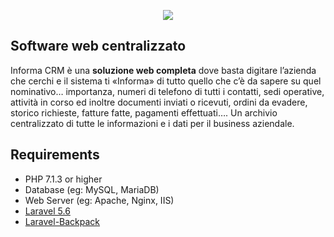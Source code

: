 
<p align="center"><img src="http://slamservice.it/wp-content/uploads/2018/02/InformaCRM-300x83.png"></p>



## Software web centralizzato

Informa CRM è una **soluzione web completa** dove basta digitare l’azienda che cerchi e il sistema ti «Informa» di tutto quello che c’è da sapere su quel nominativo… importanza, numeri di telefono di tutti i contatti, sedi operative, attività in corso ed inoltre documenti inviati o ricevuti, ordini da evadere, storico richieste, fatture fatte, pagamenti effettuati…. Un archivio centralizzato di tutte le informazioni e i dati per il business aziendale.

## Requirements


-   PHP 7.1.3 or higher
-   Database (eg: MySQL, MariaDB)
-   Web Server (eg: Apache, Nginx, IIS)
-   [Laravel 5.6](https://laravel.com/docs/5.6#installing-laravel)
-   [Laravel-Backpack](https://github.com/Laravel-Backpack)
